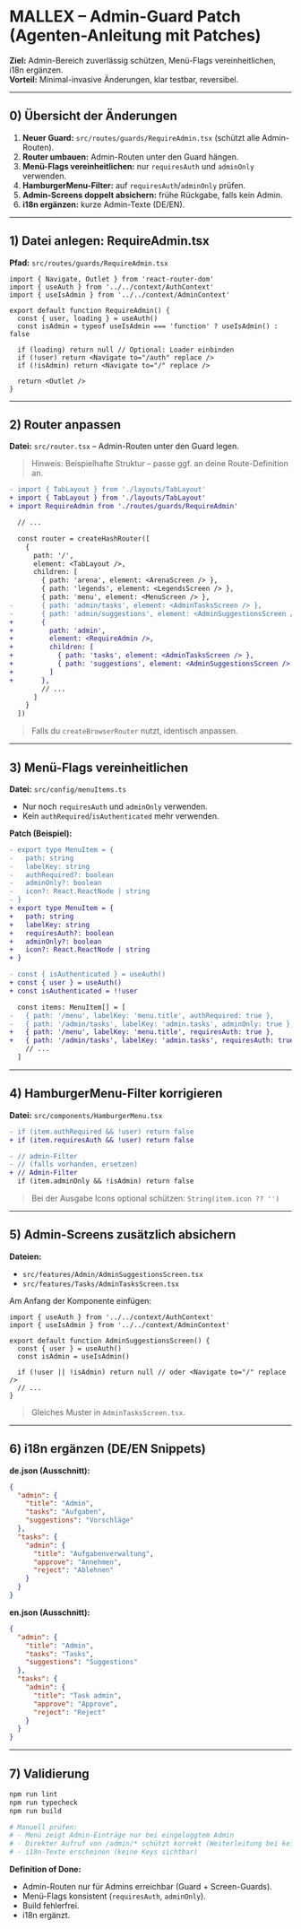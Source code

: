 # MALLEX – Admin-Guard Patch (Agenten-Anleitung mit Patches)

**Ziel:** Admin-Bereich zuverlässig schützen, Menü-Flags vereinheitlichen, i18n ergänzen.  
**Vorteil:** Minimal-invasive Änderungen, klar testbar, reversibel.

---

## 0) Übersicht der Änderungen
1. **Neuer Guard:** `src/routes/guards/RequireAdmin.tsx` (schützt alle Admin-Routen).
2. **Router umbauen:** Admin-Routen unter den Guard hängen.
3. **Menü-Flags vereinheitlichen:** nur `requiresAuth` und `adminOnly` verwenden.
4. **HamburgerMenu-Filter:** auf `requiresAuth`/`adminOnly` prüfen.
5. **Admin-Screens doppelt absichern:** frühe Rückgabe, falls kein Admin.
6. **i18n ergänzen:** kurze Admin-Texte (DE/EN).

---

## 1) Datei anlegen: RequireAdmin.tsx

**Pfad:** `src/routes/guards/RequireAdmin.tsx`

```tsx
import { Navigate, Outlet } from 'react-router-dom'
import { useAuth } from '../../context/AuthContext'
import { useIsAdmin } from '../../context/AdminContext'

export default function RequireAdmin() {
  const { user, loading } = useAuth()
  const isAdmin = typeof useIsAdmin === 'function' ? useIsAdmin() : false

  if (loading) return null // Optional: Loader einbinden
  if (!user) return <Navigate to="/auth" replace />
  if (!isAdmin) return <Navigate to="/" replace />

  return <Outlet />
}
```

---

## 2) Router anpassen

**Datei:** `src/router.tsx` – Admin-Routen unter den Guard legen.  
> Hinweis: Beispielhafte Struktur – passe ggf. an deine Route-Definition an.

```diff
- import { TabLayout } from './layouts/TabLayout'
+ import { TabLayout } from './layouts/TabLayout'
+ import RequireAdmin from './routes/guards/RequireAdmin'

  // ...

  const router = createHashRouter([
    {
      path: '/',
      element: <TabLayout />,
      children: [
        { path: 'arena', element: <ArenaScreen /> },
        { path: 'legends', element: <LegendsScreen /> },
        { path: 'menu', element: <MenuScreen /> },
-       { path: 'admin/tasks', element: <AdminTasksScreen /> },
-       { path: 'admin/suggestions', element: <AdminSuggestionsScreen /> },
+       {
+         path: 'admin',
+         element: <RequireAdmin />,
+         children: [
+           { path: 'tasks', element: <AdminTasksScreen /> },
+           { path: 'suggestions', element: <AdminSuggestionsScreen /> }
+         ]
+       },
        // ...
      ]
    }
  ])
```

> Falls du `createBrowserRouter` nutzt, identisch anpassen.

---

## 3) Menü-Flags vereinheitlichen

**Datei:** `src/config/menuItems.ts`  
- Nur noch `requiresAuth` und `adminOnly` verwenden.
- Kein `authRequired`/`isAuthenticated` mehr verwenden.

**Patch (Beispiel):**
```diff
- export type MenuItem = {
-   path: string
-   labelKey: string
-   authRequired?: boolean
-   adminOnly?: boolean
-   icon?: React.ReactNode | string
- }
+ export type MenuItem = {
+   path: string
+   labelKey: string
+   requiresAuth?: boolean
+   adminOnly?: boolean
+   icon?: React.ReactNode | string
+ }

- const { isAuthenticated } = useAuth()
+ const { user } = useAuth()
+ const isAuthenticated = !!user

  const items: MenuItem[] = [
-   { path: '/menu', labelKey: 'menu.title', authRequired: true },
-   { path: '/admin/tasks', labelKey: 'admin.tasks', adminOnly: true },
+   { path: '/menu', labelKey: 'menu.title', requiresAuth: true },
+   { path: '/admin/tasks', labelKey: 'admin.tasks', requiresAuth: true, adminOnly: true },
    // ...
  ]
```

---

## 4) HamburgerMenu-Filter korrigieren

**Datei:** `src/components/HamburgerMenu.tsx`

```diff
- if (item.authRequired && !user) return false
+ if (item.requiresAuth && !user) return false

- // admin-Filter
- // (falls vorhanden, ersetzen)
+ // Admin-Filter
  if (item.adminOnly && !isAdmin) return false
```

> Bei der Ausgabe Icons optional schützen: `String(item.icon ?? '')`

---

## 5) Admin-Screens zusätzlich absichern

**Dateien:**  
- `src/features/Admin/AdminSuggestionsScreen.tsx`  
- `src/features/Tasks/AdminTasksScreen.tsx`

Am Anfang der Komponente einfügen:

```tsx
import { useAuth } from '../../context/AuthContext'
import { useIsAdmin } from '../../context/AdminContext'

export default function AdminSuggestionsScreen() {
  const { user } = useAuth()
  const isAdmin = useIsAdmin()

  if (!user || !isAdmin) return null // oder <Navigate to="/" replace />
  // ...
}
```

> Gleiches Muster in `AdminTasksScreen.tsx`.

---

## 6) i18n ergänzen (DE/EN Snippets)

**de.json (Ausschnitt):**
```json
{
  "admin": {
    "title": "Admin",
    "tasks": "Aufgaben",
    "suggestions": "Vorschläge"
  },
  "tasks": {
    "admin": {
      "title": "Aufgabenverwaltung",
      "approve": "Annehmen",
      "reject": "Ablehnen"
    }
  }
}
```

**en.json (Ausschnitt):**
```json
{
  "admin": {
    "title": "Admin",
    "tasks": "Tasks",
    "suggestions": "Suggestions"
  },
  "tasks": {
    "admin": {
      "title": "Task admin",
      "approve": "Approve",
      "reject": "Reject"
    }
  }
}
```

---

## 7) Validierung

```bash
npm run lint
npm run typecheck
npm run build

# Manuell prüfen:
# - Menü zeigt Admin-Einträge nur bei eingeloggtem Admin
# - Direkter Aufruf von /admin/* schützt korrekt (Weiterleitung bei kein Admin)
# - i18n-Texte erscheinen (keine Keys sichtbar)
```

**Definition of Done:**  
- Admin-Routen nur für Admins erreichbar (Guard + Screen-Guards).  
- Menü-Flags konsistent (`requiresAuth`, `adminOnly`).  
- Build fehlerfrei.  
- i18n ergänzt.
